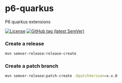 # p6-quarkus
P6 quarkus extensions

[![License](https://img.shields.io/github/license/p6-process/p6-quarkus?style=for-the-badge&logo=apache)](https://www.apache.org/licenses/LICENSE-2.0)
[![GitHub tag (latest SemVer)](https://img.shields.io/github/v/tag/p6-process/p6-quarkus?logo=github&style=for-the-badge)](https://github.com/lorislab/p6-process/p6-quarkus/releases/latest)

### Create a release

```bash
mvn semver-release:release-create
```

### Create a patch branch
```bash
mvn semver-release:patch-create -DpatchVersion=x.x.0
```
